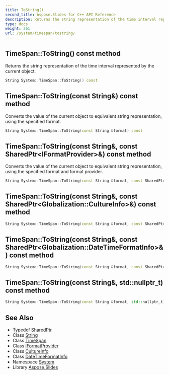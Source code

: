 ```yaml
---
title: ToString()
second_title: Aspose.Slides for C++ API Reference
description: Returns the string representation of the time interval represented by the current object.
type: docs
weight: 261
url: /system/timespan/tostring/
---
```

## TimeSpan::ToString() const method


Returns the string representation of the time interval represented by the current object.

```cpp
String System::TimeSpan::ToString() const
```

## TimeSpan::ToString(const String\&) const method


Converts the value of the current object to equivalent string representation, using the specified format.

```cpp
String System::TimeSpan::ToString(const String &format) const
```

## TimeSpan::ToString(const String\&, const SharedPtr\<IFormatProvider\>\&) const method


Converts the value of the current object to equivalent string representation, using the specified format and format provider.

```cpp
String System::TimeSpan::ToString(const String &format, const SharedPtr<IFormatProvider> &provider) const
```

## TimeSpan::ToString(const String\&, const SharedPtr\<Globalization::CultureInfo\>\&) const method




```cpp
String System::TimeSpan::ToString(const String &format, const SharedPtr<Globalization::CultureInfo> &culture) const
```

## TimeSpan::ToString(const String\&, const SharedPtr\<Globalization::DateTimeFormatInfo\>\&) const method




```cpp
String System::TimeSpan::ToString(const String &format, const SharedPtr<Globalization::DateTimeFormatInfo> &dtfi) const
```

## TimeSpan::ToString(const String\&, std::nullptr_t) const method




```cpp
String System::TimeSpan::ToString(const String &format, std::nullptr_t) const
```

## See Also

* Typedef [SharedPtr](../../sharedptr/)
* Class [String](../../string/)
* Class [TimeSpan](../)
* Class [IFormatProvider](../../iformatprovider/)
* Class [CultureInfo](../../../system.globalization/cultureinfo/)
* Class [DateTimeFormatInfo](../../../system.globalization/datetimeformatinfo/)
* Namespace [System](../../)
* Library [Aspose.Slides](../../../)